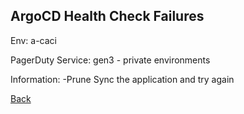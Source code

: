 ## ArgoCD Health Check Failures

Env: a-caci

PagerDuty Service: gen3 - private environments

Information:
-Prune Sync the application and try again


[Back](Centralized-Documentation)
